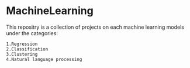 # MachineLearning
This repositry is a collection of projects on each machine learning models under the categories:

    1.Regression
    2.Classification
    3.Clustering
    4.Natural language processing
    
    


